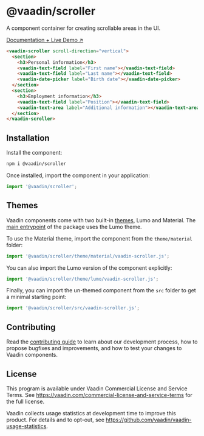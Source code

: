 # @vaadin/scroller

A component container for creating scrollable areas in the UI.

[Documentation + Live Demo ↗](https://vaadin.com/docs/latest/components/scroller)

```html
<vaadin-scroller scroll-direction="vertical">
  <section>
    <h3>Personal information</h3>
    <vaadin-text-field label="First name"></vaadin-text-field>
    <vaadin-text-field label="Last name"></vaadin-text-field>
    <vaadin-date-picker label="Birth date"></vaadin-date-picker>
  </section>
  <section>
    <h3>Employment information</h3>
    <vaadin-text-field label="Position"></vaadin-text-field>
    <vaadin-text-area label="Additional information"></vaadin-text-area>
  </section>
</vaadin-scroller>
```

## Installation

Install the component:

```sh
npm i @vaadin/scroller
```

Once installed, import the component in your application:

```js
import '@vaadin/scroller';
```

## Themes

Vaadin components come with two built-in [themes](https://vaadin.com/docs/latest/styling), Lumo and Material.
The [main entrypoint](https://github.com/vaadin/web-components/blob/master/packages/scroller/vaadin-scroller.js) of the package uses the Lumo theme.

To use the Material theme, import the component from the `theme/material` folder:

```js
import '@vaadin/scroller/theme/material/vaadin-scroller.js';
```

You can also import the Lumo version of the component explicitly:

```js
import '@vaadin/scroller/theme/lumo/vaadin-scroller.js';
```

Finally, you can import the un-themed component from the `src` folder to get a minimal starting point:

```js
import '@vaadin/scroller/src/vaadin-scroller.js';
```

## Contributing

Read the [contributing guide](https://vaadin.com/docs/latest/contributing/overview) to learn about our development process, how to propose bugfixes and improvements, and how to test your changes to Vaadin components.

## License

This program is available under Vaadin Commercial License and Service Terms.
See https://vaadin.com/commercial-license-and-service-terms for the full
license.

Vaadin collects usage statistics at development time to improve this product.
For details and to opt-out, see https://github.com/vaadin/vaadin-usage-statistics.
